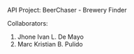 API Project: BeerChaser - Brewery Finder

Collaborators:
1. Jhone Ivan L. De Mayo
2. Marc Kristian B. Pulido
